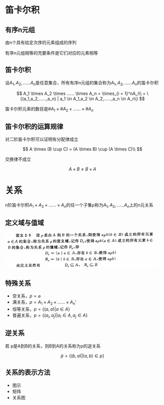 # 笛卡尔积

## 有序n元组

由n个具有给定次序的元素组成的序列

有序n元组相等的充要条件是它们对应的元素相等

## 笛卡尔积

设$A_1,A_2,......A_n$是任意集合，所有有序n元组的集合称为$A_1,A_2,......A_n$的笛卡尔积

$$
A_1 \times A_2 \times ...... \times A_n = \times_{i = 1}^nA_i\\
= \{(a_1,a_2,......,a_n) | a_1 \in A_1,a_2 \in A_2,......,a_n \in A_n\}
$$

笛卡尔积元素的数目是$\#A_1 \times \#A_2 \times ...... \times \#A_n$

## 笛卡尔积的运算规律

对二阶笛卡尔积可以证明有分配律成立

$$
A \times (B \cup C) = (A \times B) \cup (A \times C)\\
$$

交换律不成立

$$
A \times B \neq B \times A
$$

# 关系

n阶笛卡尔积$A_1 \times A_2 \times ...... \times A_n$的任一个子集p称为$A_1,A_2,......A_n$上的n元关系

## 定义域与值域

![alt text](image.png)

## 特殊关系

- 空关系，$p = \varnothing$
- 满关系，$p = A_1 \times A_2 \times ...... \times A_n$‘
- 恒等关系，$p = \{(a,a) | a \in A\}$
- 普遍关系，$p = \{(a_i,a_j) | a_i \in A,a_j \in A\}$

## 逆关系

若 p是A到B的关系，则B到A的关系称为p的逆关系

$$
\widetilde{p} = \{(b,a) | (a,b) \in p\}
$$

## 关系的表示方法

- 图示
- 矩阵
- 关系图